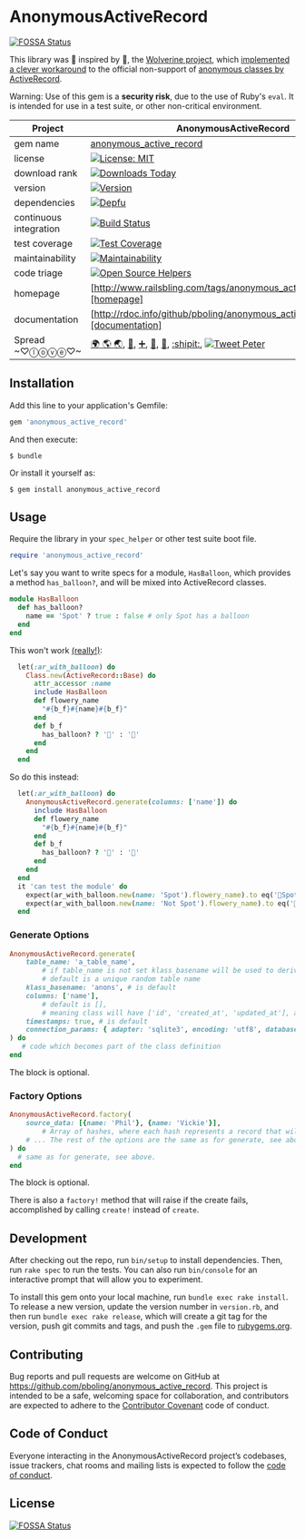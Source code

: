 # AnonymousActiveRecord
[![FOSSA Status](https://app.fossa.io/api/projects/git%2Bgithub.com%2Fpboling%2Fanonymous_active_record.svg?type=shield)](https://app.fossa.io/projects/git%2Bgithub.com%2Fpboling%2Fanonymous_active_record?ref=badge_shield)


This library was 🎩 inspired by 🎩, the [Wolverine project](https://github.com/mcary/wolverine), which [implemented a clever workaround](https://github.com/mcary/wolverine/commit/fa27fa2cc485b2fa83d71b2045ba5a0a069dba75) to the official non-support of [anonymous classes by ActiveRecord](https://github.com/rails/rails/issues/8934).

Warning: Use of this gem is a **security risk**, due to the use of Ruby's `eval`.  It is intended for use in a test suite, or other non-critical environment.

| Project                 |  AnonymousActiveRecord |
|------------------------ | ----------------------- |
| gem name                |  [anonymous_active_record](https://rubygems.org/gems/anonymous_active_record) |
| license                 |  [![License: MIT](https://img.shields.io/badge/License-MIT-green.svg)](https://opensource.org/licenses/MIT)                    |
| download rank           |  [![Downloads Today](https://img.shields.io/gem/rd/anonymous_active_record.svg)](https://github.com/pboling/anonymous_active_record) |
| version                 |  [![Version](https://img.shields.io/gem/v/anonymous_active_record.svg)](https://rubygems.org/gems/anonymous_active_record) |
| dependencies            |  [![Depfu](https://badges.depfu.com/badges/a34c123a78a86496bbc2163b801089dd/count.svg)](https://depfu.com/github/pboling/activerecord-tablefree?project_id=5613) |
| continuous integration  |  [![Build Status](https://travis-ci.org/pboling/anonymous_active_record.svg?branch=master)](https://travis-ci.org/pboling/anonymous_active_record) |
| test coverage           |  [![Test Coverage](https://api.codeclimate.com/v1/badges/fe504d4ab2fb77cecf7d/test_coverage)](https://codeclimate.com/github/pboling/anonymous_active_record/test_coverage) |
| maintainability         |  [![Maintainability](https://api.codeclimate.com/v1/badges/fe504d4ab2fb77cecf7d/maintainability)](https://codeclimate.com/github/pboling/anonymous_active_record/maintainability) |
| code triage             |  [![Open Source Helpers](https://www.codetriage.com/pboling/anonymous_active_record/badges/users.svg)](https://www.codetriage.com/pboling/anonymous_active_record) |
| homepage                |  [http://www.railsbling.com/tags/anonymous_active_record/][homepage] |
| documentation           |  [http://rdoc.info/github/pboling/anonymous_active_record/frames][documentation] |
| Spread ~♡ⓛⓞⓥⓔ♡~      |  [🌍 🌎 🌏](https://about.me/peter.boling), [🍚](https://www.crowdrise.com/helprefugeeswithhopefortomorrowliberia/fundraiser/peterboling), [➕](https://plus.google.com/+PeterBoling/posts), [👼](https://angel.co/peter-boling), [🐛](https://www.topcoder.com/members/pboling/), [:shipit:](http://coderwall.com/pboling), [![Tweet Peter](https://img.shields.io/twitter/follow/galtzo.svg?style=social&label=Follow)](http://twitter.com/galtzo) |

## Installation

Add this line to your application's Gemfile:

```ruby
gem 'anonymous_active_record'
```

And then execute:

    $ bundle

Or install it yourself as:

    $ gem install anonymous_active_record

## Usage

Require the library in your `spec_helper` or other test suite boot file.

```ruby
require 'anonymous_active_record'
```

Let's say you want to write specs for a module, `HasBalloon`, which provides a method `has_balloon?`, and will be mixed into ActiveRecord classes.

```ruby
module HasBalloon
  def has_balloon?
    name == 'Spot' ? true : false # only Spot has a balloon
  end
end
```

This won't work [(really!)](https://github.com/rails/rails/issues/8934):

```ruby
  let(:ar_with_balloon) do
    Class.new(ActiveRecord::Base) do
      attr_accessor :name
      include HasBalloon
      def flowery_name
        "#{b_f}#{name}#{b_f}"
      end
      def b_f
        has_balloon? ? '🎈' : '🌸'
      end
    end
  end
```

So do this instead:

```ruby
  let(:ar_with_balloon) do
    AnonymousActiveRecord.generate(columns: ['name']) do
      include HasBalloon
      def flowery_name
        "#{b_f}#{name}#{b_f}"
      end
      def b_f
        has_balloon? ? '🎈' : '🌸'
      end
    end
  end
  it 'can test the module' do
    expect(ar_with_balloon.new(name: 'Spot').flowery_name).to eq('🎈Spot🎈')
    expect(ar_with_balloon.new(name: 'Not Spot').flowery_name).to eq('🌸Not Spot🌸')
  end
```

### Generate Options

```ruby
AnonymousActiveRecord.generate(
    table_name: 'a_table_name', 
        # if table_name is not set klass_basename will be used to derive a unique random table_name
        # default is a unique random table name
    klass_basename: 'anons', # is default
    columns: ['name'], 
        # default is [], 
        # meaning class will have ['id', 'created_at', 'updated_at'], as the AR defaults
    timestamps: true, # is default
    connection_params: { adapter: 'sqlite3', encoding: 'utf8', database: ':memory:' } # is default
) do
   # code which becomes part of the class definition
end
```

The block is optional.

### Factory Options

```ruby
AnonymousActiveRecord.factory(
    source_data: [{name: 'Phil'}, {name: 'Vickie'}],
        # Array of hashes, where each hash represents a record that will be created
    # ... The rest of the options are the same as for generate, see above.
) do
  # same as for generate, see above.
end
```

The block is optional.

There is also a `factory!` method that will raise if the create fails, accomplished by calling `create!` instead of `create`.

## Development

After checking out the repo, run `bin/setup` to install dependencies. Then, run `rake spec` to run the tests. You can also run `bin/console` for an interactive prompt that will allow you to experiment.

To install this gem onto your local machine, run `bundle exec rake install`. To release a new version, update the version number in `version.rb`, and then run `bundle exec rake release`, which will create a git tag for the version, push git commits and tags, and push the `.gem` file to [rubygems.org](https://rubygems.org).

## Contributing

Bug reports and pull requests are welcome on GitHub at https://github.com/pboling/anonymous_active_record. This project is intended to be a safe, welcoming space for collaboration, and contributors are expected to adhere to the [Contributor Covenant](http://contributor-covenant.org) code of conduct.

## Code of Conduct

Everyone interacting in the AnonymousActiveRecord project’s codebases, issue trackers, chat rooms and mailing lists is expected to follow the [code of conduct](https://github.com/pboling/anonymous_active_record/blob/master/CODE_OF_CONDUCT.md).


## License
[![FOSSA Status](https://app.fossa.io/api/projects/git%2Bgithub.com%2Fpboling%2Fanonymous_active_record.svg?type=large)](https://app.fossa.io/projects/git%2Bgithub.com%2Fpboling%2Fanonymous_active_record?ref=badge_large)